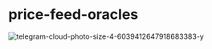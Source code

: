 # price-feed-oracles

![telegram-cloud-photo-size-4-6039412647918683383-y](https://github.com/payperdao/price-feed-oracles/assets/19875268/daab3675-1c74-47ed-bfdc-a3b89241537d)
